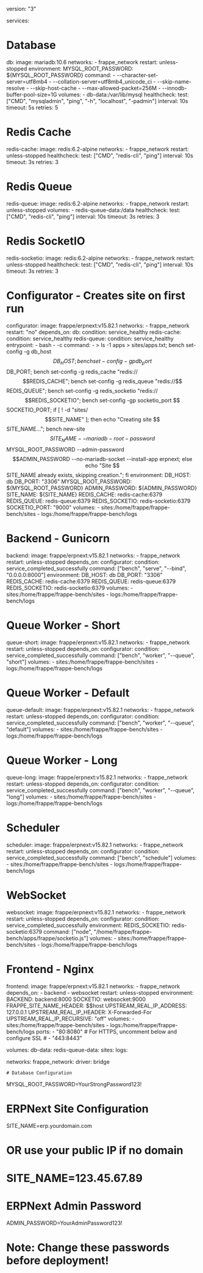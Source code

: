 version: "3"

services:
  # Database
  db:
    image: mariadb:10.6
    networks:
      - frappe_network
    restart: unless-stopped
    environment:
      MYSQL_ROOT_PASSWORD: ${MYSQL_ROOT_PASSWORD}
    command:
      - --character-set-server=utf8mb4
      - --collation-server=utf8mb4_unicode_ci
      - --skip-name-resolve
      - --skip-host-cache
      - --max-allowed-packet=256M
      - --innodb-buffer-pool-size=1G
    volumes:
      - db-data:/var/lib/mysql
    healthcheck:
      test: ["CMD", "mysqladmin", "ping", "-h", "localhost", "-padmin"]
      interval: 10s
      timeout: 5s
      retries: 5

  # Redis Cache
  redis-cache:
    image: redis:6.2-alpine
    networks:
      - frappe_network
    restart: unless-stopped
    healthcheck:
      test: ["CMD", "redis-cli", "ping"]
      interval: 10s
      timeout: 3s
      retries: 3

  # Redis Queue
  redis-queue:
    image: redis:6.2-alpine
    networks:
      - frappe_network
    restart: unless-stopped
    volumes:
      - redis-queue-data:/data
    healthcheck:
      test: ["CMD", "redis-cli", "ping"]
      interval: 10s
      timeout: 3s
      retries: 3

  # Redis SocketIO
  redis-socketio:
    image: redis:6.2-alpine
    networks:
      - frappe_network
    restart: unless-stopped
    healthcheck:
      test: ["CMD", "redis-cli", "ping"]
      interval: 10s
      timeout: 3s
      retries: 3

  # Configurator - Creates site on first run
  configurator:
    image: frappe/erpnext:v15.82.1
    networks:
      - frappe_network
    restart: "no"
    depends_on:
      db:
        condition: service_healthy
      redis-cache:
        condition: service_healthy
      redis-queue:
        condition: service_healthy
    entrypoint:
      - bash
      - -c
    command:
      - >
        ls -1 apps > sites/apps.txt;
        bench set-config -g db_host $$DB_HOST;
        bench set-config -gp db_port $$DB_PORT;
        bench set-config -g redis_cache "redis://$$REDIS_CACHE";
        bench set-config -g redis_queue "redis://$$REDIS_QUEUE";
        bench set-config -g redis_socketio "redis://$$REDIS_SOCKETIO";
        bench set-config -gp socketio_port $$SOCKETIO_PORT;
        if [ ! -d "sites/$$SITE_NAME" ]; then
          echo "Creating site $$SITE_NAME...";
          bench new-site $$SITE_NAME 
            --mariadb-root-password $$MYSQL_ROOT_PASSWORD 
            --admin-password $$ADMIN_PASSWORD 
            --no-mariadb-socket 
            --install-app erpnext;
        else
          echo "Site $$SITE_NAME already exists, skipping creation.";
        fi
    environment:
      DB_HOST: db
      DB_PORT: "3306"
      MYSQL_ROOT_PASSWORD: ${MYSQL_ROOT_PASSWORD}
      ADMIN_PASSWORD: ${ADMIN_PASSWORD}
      SITE_NAME: ${SITE_NAME}
      REDIS_CACHE: redis-cache:6379
      REDIS_QUEUE: redis-queue:6379
      REDIS_SOCKETIO: redis-socketio:6379
      SOCKETIO_PORT: "9000"
    volumes:
      - sites:/home/frappe/frappe-bench/sites
      - logs:/home/frappe/frappe-bench/logs

  # Backend - Gunicorn
  backend:
    image: frappe/erpnext:v15.82.1
    networks:
      - frappe_network
    restart: unless-stopped
    depends_on:
      configurator:
        condition: service_completed_successfully
    command: ["bench", "serve", "--bind", "0.0.0.0:8000"]
    environment:
      DB_HOST: db
      DB_PORT: "3306"
      REDIS_CACHE: redis-cache:6379
      REDIS_QUEUE: redis-queue:6379
      REDIS_SOCKETIO: redis-socketio:6379
    volumes:
      - sites:/home/frappe/frappe-bench/sites
      - logs:/home/frappe/frappe-bench/logs

  # Queue Worker - Short
  queue-short:
    image: frappe/erpnext:v15.82.1
    networks:
      - frappe_network
    restart: unless-stopped
    depends_on:
      configurator:
        condition: service_completed_successfully
    command: ["bench", "worker", "--queue", "short"]
    volumes:
      - sites:/home/frappe/frappe-bench/sites
      - logs:/home/frappe/frappe-bench/logs

  # Queue Worker - Default
  queue-default:
    image: frappe/erpnext:v15.82.1
    networks:
      - frappe_network
    restart: unless-stopped
    depends_on:
      configurator:
        condition: service_completed_successfully
    command: ["bench", "worker", "--queue", "default"]
    volumes:
      - sites:/home/frappe/frappe-bench/sites
      - logs:/home/frappe/frappe-bench/logs

  # Queue Worker - Long
  queue-long:
    image: frappe/erpnext:v15.82.1
    networks:
      - frappe_network
    restart: unless-stopped
    depends_on:
      configurator:
        condition: service_completed_successfully
    command: ["bench", "worker", "--queue", "long"]
    volumes:
      - sites:/home/frappe/frappe-bench/sites
      - logs:/home/frappe/frappe-bench/logs

  # Scheduler
  scheduler:
    image: frappe/erpnext:v15.82.1
    networks:
      - frappe_network
    restart: unless-stopped
    depends_on:
      configurator:
        condition: service_completed_successfully
    command: ["bench", "schedule"]
    volumes:
      - sites:/home/frappe/frappe-bench/sites
      - logs:/home/frappe/frappe-bench/logs

  # WebSocket
  websocket:
    image: frappe/erpnext:v15.82.1
    networks:
      - frappe_network
    restart: unless-stopped
    depends_on:
      configurator:
        condition: service_completed_successfully
    environment:
      REDIS_SOCKETIO: redis-socketio:6379
    command: ["node", "/home/frappe/frappe-bench/apps/frappe/socketio.js"]
    volumes:
      - sites:/home/frappe/frappe-bench/sites
      - logs:/home/frappe/frappe-bench/logs

  # Frontend - Nginx
  frontend:
    image: frappe/erpnext:v15.82.1
    networks:
      - frappe_network
    depends_on:
      - backend
      - websocket
    restart: unless-stopped
    environment:
      BACKEND: backend:8000
      SOCKETIO: websocket:9000
      FRAPPE_SITE_NAME_HEADER: $$host
      UPSTREAM_REAL_IP_ADDRESS: 127.0.0.1
      UPSTREAM_REAL_IP_HEADER: X-Forwarded-For
      UPSTREAM_REAL_IP_RECURSIVE: "off"
    volumes:
      - sites:/home/frappe/frappe-bench/sites
      - logs:/home/frappe/frappe-bench/logs
    ports:
      - "80:8080"
      # For HTTPS, uncomment below and configure SSL
      # - "443:8443"

volumes:
  db-data:
  redis-queue-data:
  sites:
  logs:

networks:
  frappe_network:
    driver: bridge


    # Database Configuration
MYSQL_ROOT_PASSWORD=YourStrongPassword123!

# ERPNext Site Configuration
SITE_NAME=erp.yourdomain.com
# OR use your public IP if no domain
# SITE_NAME=123.45.67.89

# ERPNext Admin Password
ADMIN_PASSWORD=YourAdminPassword123!

# Note: Change these passwords before deployment!
